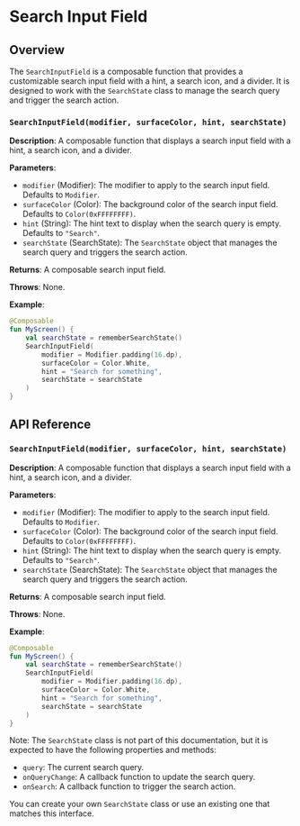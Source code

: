 Search Input Field
================

Overview
--------

The `SearchInputField` is a composable function that provides a customizable search input field with a hint, a search icon, and a divider. It is designed to work with the `SearchState` class to manage the search query and trigger the search action.

### `SearchInputField(modifier, surfaceColor, hint, searchState)`

**Description**: A composable function that displays a search input field with a hint, a search icon, and a divider.

**Parameters**:

* `modifier` (Modifier): The modifier to apply to the search input field. Defaults to `Modifier`.
* `surfaceColor` (Color): The background color of the search input field. Defaults to `Color(0xFFFFFFFF)`.
* `hint` (String): The hint text to display when the search query is empty. Defaults to `"Search"`.
* `searchState` (SearchState): The `SearchState` object that manages the search query and triggers the search action.

**Returns**: A composable search input field.

**Throws**: None.

**Example**:
```kotlin
@Composable
fun MyScreen() {
    val searchState = rememberSearchState()
    SearchInputField(
        modifier = Modifier.padding(16.dp),
        surfaceColor = Color.White,
        hint = "Search for something",
        searchState = searchState
    )
}
```

API Reference
-------------

### `SearchInputField(modifier, surfaceColor, hint, searchState)`

**Description**: A composable function that displays a search input field with a hint, a search icon, and a divider.

**Parameters**:

* `modifier` (Modifier): The modifier to apply to the search input field. Defaults to `Modifier`.
* `surfaceColor` (Color): The background color of the search input field. Defaults to `Color(0xFFFFFFFF)`.
* `hint` (String): The hint text to display when the search query is empty. Defaults to `"Search"`.
* `searchState` (SearchState): The `SearchState` object that manages the search query and triggers the search action.

**Returns**: A composable search input field.

**Throws**: None.

**Example**:
```kotlin
@Composable
fun MyScreen() {
    val searchState = rememberSearchState()
    SearchInputField(
        modifier = Modifier.padding(16.dp),
        surfaceColor = Color.White,
        hint = "Search for something",
        searchState = searchState
    )
}
```

Note: The `SearchState` class is not part of this documentation, but it is expected to have the following properties and methods:

* `query`: The current search query.
* `onQueryChange`: A callback function to update the search query.
* `onSearch`: A callback function to trigger the search action.

You can create your own `SearchState` class or use an existing one that matches this interface.